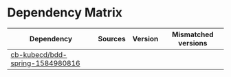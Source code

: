 # Dependency Matrix

Dependency | Sources | Version | Mismatched versions
---------- | ------- | ------- | -------------------
[cb-kubecd/bdd-spring-1584980816](https://github.com/cb-kubecd/bdd-spring-1584980816.git) |  | []() | 
